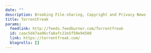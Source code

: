 ```yaml
---
date: ""
description: Breaking File-sharing, Copyright and Privacy News
title: TorrentFreak
params:
  feedlink: http://feeds.feedburner.com/Torrentfreak
  id: caac5d47aa96cfa8afc22e5f50e94500
  link: https://torrentfreak.com/
  blogrolls: []
---
```

